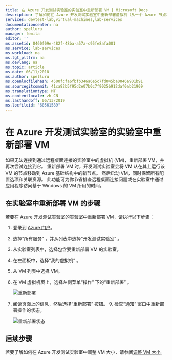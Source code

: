 ```yaml
---
title: 在 Azure 开发测试实验室的实验室中重新部署 VM | Microsoft Docs
description: 了解如何在 Azure 开发测试实验室中重新部署虚拟机（从一个 Azure 节点移动到另一个 Azure 节点）。
services: devtest-lab,virtual-machines,lab-services
documentationcenter: na
author: spelluru
manager: femila
editor: ''
ms.assetid: 8460f09e-482f-48ba-a57a-c95fe8afa001
ms.service: lab-services
ms.workload: na
ms.tgt_pltfrm: na
ms.devlang: na
ms.topic: article
ms.date: 06/11/2018
ms.author: spelluru
ms.openlocfilehash: 4500fcfa6fbfb346a6e5c7fd045ba0046a901b91
ms.sourcegitcommit: 41ca82b5f95d2e07b0c7f9025b912daf0ab21909
ms.translationtype: MT
ms.contentlocale: zh-CN
ms.lasthandoff: 06/13/2019
ms.locfileid: "60561589"
---
```

# <a name="redeploy-a-vm-in-a-lab-in-azure-devtest-labs"></a>在 Azure 开发测试实验室的实验室中重新部署 VM
如果无法连接到通过远程桌面连接的实验室中的虚拟机 (VM)，重新部署 VM，并再次尝试连接到它。 重新部署 VM 时，开发测试实验室会将 VM 从在其上运行该 VM 的节点移动到 Azure 基础结构中的新节点。 然后启动 VM，同时保留所有配置选项和关联资源。 此功能可为你节省排查远程桌面连接问题或在实验室中通过应用程序访问基于 Windows 的 VM 所用的时间。 

## <a name="steps-to-redeploy-a-vm-in-a-lab"></a>在实验室中重新部署 VM 的步骤 
若要在 Azure 开发测试实验室的实验室中重新部署 VM，请执行以下步骤： 

1. 登录到 [Azure 门户](https://portal.azure.com)。
2. 选择“所有服务”  ，并从列表中选择“开发测试实验室”  。
3. 从实验室列表中，选择包含要重新部署 VM 的实验室。  
4. 在左面板中，选择“我的虚拟机”  。 
5. 从 VM 列表中选择 VM。
6. 在 VM 虚拟机页上，选择左侧菜单“操作”  下的“重新部署”  。

    ![重新部署](media/devtest-lab-redeploy-vm/redeploy.png)
7. 阅读页面上的信息，然后选择“重新部署”  按钮。 9. 检查“通知”  窗口中重新部署操作的状态。

    ![重新部署状态](media/devtest-lab-redeploy-vm/redeploy-status.png)

## <a name="next-steps"></a>后续步骤
若要了解如何在 Azure 开发测试实验室中调整 VM 大小，请参阅[调整 VM 大小](devtest-lab-resize-vm.md)。


